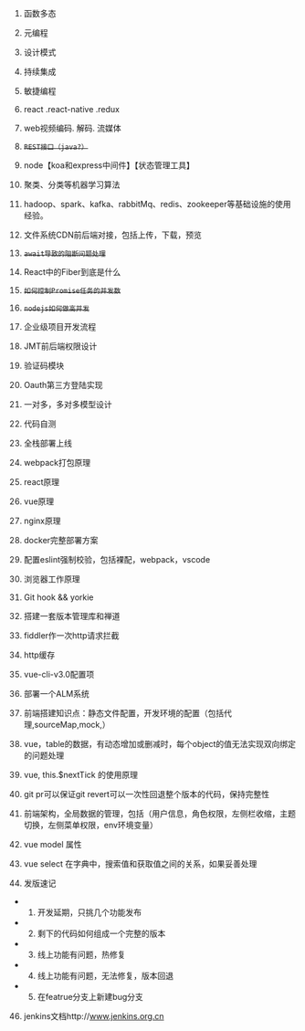 
1. 函数多态

2. 元编程

3. 设计模式

4. 持续集成

5. 敏捷编程

7. react .react-native .redux

8. web视频编码. 解码. 流媒体

9. ~~`REST接口（java?）`~~

10. node【koa和express中间件】【状态管理工具】

11. 聚类、分类等机器学习算法

12. hadoop、spark、kafka、rabbitMq、redis、zookeeper等基础设施的使用经验。

13. 文件系统CDN前后端对接，包括上传，下载，预览

14. ~~`await导致的阻断问题处理`~~

15. React中的Fiber到底是什么

16. ~~`如何控制Promise任务的并发数`~~

17. ~~`nodejs如何做高并发`~~

18. 企业级项目开发流程

19. JMT前后端权限设计

20. 验证码模块

21. Oauth第三方登陆实现

22. 一对多，多对多模型设计

23. 代码自测

24. 全栈部署上线

25. webpack打包原理

26. react原理

27. vue原理

28. nginx原理

29. docker完整部署方案

30. 配置eslint强制校验，包括裸配，webpack，vscode

31. 浏览器工作原理

32. Git hook && yorkie

33. 搭建一套版本管理库和禅道

34. fiddler作一次http请求拦截

35. http缓存

36. vue-cli-v3.0配置项

37. 部署一个ALM系统

38. 前端搭建知识点：静态文件配置，开发环境的配置（包括代理,sourceMap,mock,）

39. vue，table的数据，有动态增加或删减时，每个object的值无法实现双向绑定的问题处理

40. vue, this.$nextTick 的使用原理

41. git pr可以保证git revert可以一次性回退整个版本的代码，保持完整性

42. 前端架构，全局数据的管理，包括（用户信息，角色权限，左侧栏收缩，主题切换，左侧菜单权限，env环境变量）

43. vue model 属性

44. vue select 在字典中，搜索值和获取值之间的关系，如果妥善处理

45. 发版速记
- 1. 开发延期，只挑几个功能发布
- 2. 剩下的代码如何组成一个完整的版本
- 3. 线上功能有问题，热修复
- 4. 线上功能有问题，无法修复，版本回退
- 5. 在featrue分支上新建bug分支

46. jenkins文档http://www.jenkins.org.cn
